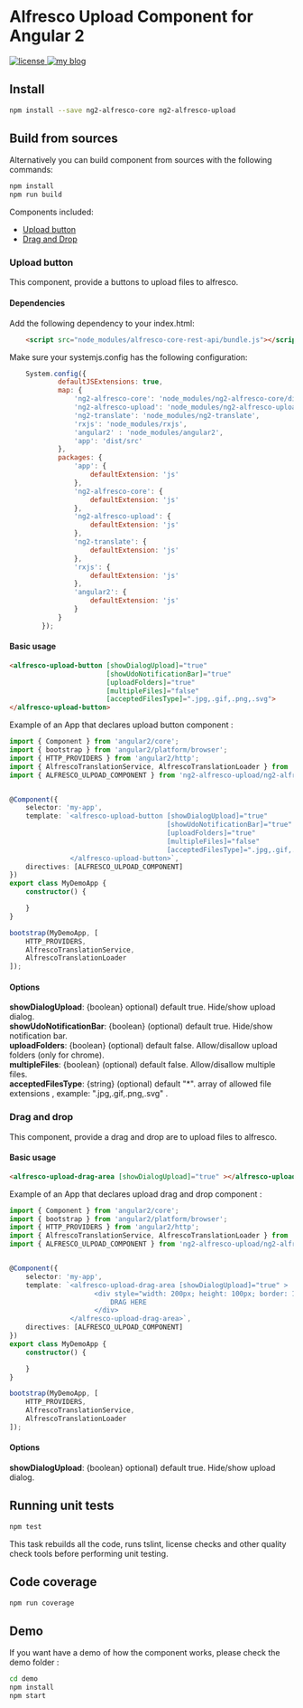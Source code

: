 # Alfresco Upload Component for Angular 2
<p>
  <a href='https://raw.githubusercontent.com/Alfresco/dev-platform-webcomponents/master/ng2-components/ng2-alfresco-upload/LICENSE'>
     <img src='https://img.shields.io/hexpm/l/plug.svg' alt='license' />
  </a>
  <a href='https://www.alfresco.com/'>
     <img src='https://img.shields.io/badge/style-component-green.svg?label=alfresco' alt='my blog' />
  </a>
</p>

## Install


```sh
npm install --save ng2-alfresco-core ng2-alfresco-upload
```


## Build from sources
Alternatively you can build component from sources with the following commands:


```sh
npm install
npm run build
```

Components included:

- [Upload button](#upload-button)
- [Drag and Drop](#drag-and-drop)

### Upload button
This component, provide a buttons to upload files to alfresco.

#### Dependencies

Add the following dependency to your index.html:

```html
    <script src="node_modules/alfresco-core-rest-api/bundle.js"></script>
```

Make sure your systemjs.config has the following configuration:

```javascript
    System.config({
            defaultJSExtensions: true,
            map: {
                'ng2-alfresco-core': 'node_modules/ng2-alfresco-core/dist',
                'ng2-alfresco-upload': 'node_modules/ng2-alfresco-upload/dist',
                'ng2-translate': 'node_modules/ng2-translate',
                'rxjs': 'node_modules/rxjs',
                'angular2' : 'node_modules/angular2',
                'app': 'dist/src'
            },
            packages: {
                'app': {
                    defaultExtension: 'js'
                },
                'ng2-alfresco-core': {
                    defaultExtension: 'js'
                },
                'ng2-alfresco-upload': {
                    defaultExtension: 'js'
                },
                'ng2-translate': {
                    defaultExtension: 'js'
                },
                'rxjs': {
                    defaultExtension: 'js'
                },
                'angular2': {
                    defaultExtension: 'js'
                }
            }
        });
```

#### Basic usage


```html
<alfresco-upload-button [showDialogUpload]="true"
                        [showUdoNotificationBar]="true"
                        [uploadFolders]="true"
                        [multipleFiles]="false"
                        [acceptedFilesType]=".jpg,.gif,.png,.svg">
</alfresco-upload-button>
```

Example of an App that declares upload button component :

```ts
import { Component } from 'angular2/core';
import { bootstrap } from 'angular2/platform/browser';
import { HTTP_PROVIDERS } from 'angular2/http';
import { AlfrescoTranslationService, AlfrescoTranslationLoader } from 'ng2-alfresco-core/services';
import { ALFRESCO_ULPOAD_COMPONENT } from 'ng2-alfresco-upload/ng2-alfresco-upload';


@Component({
    selector: 'my-app',
    template: `<alfresco-upload-button [showDialogUpload]="true"
                                       [showUdoNotificationBar]="true"
                                       [uploadFolders]="true"
                                       [multipleFiles]="false"
                                       [acceptedFilesType]=".jpg,.gif,.png,.svg">
               </alfresco-upload-button>`,
    directives: [ALFRESCO_ULPOAD_COMPONENT]
})
export class MyDemoApp {
    constructor() {

    }
}

bootstrap(MyDemoApp, [
    HTTP_PROVIDERS,
    AlfrescoTranslationService,
    AlfrescoTranslationLoader
]);
```
#### Options

**showDialogUpload**: {boolean} optional) default true. Hide/show upload dialog.<br />
**showUdoNotificationBar**: {boolean} (optional) default true. Hide/show notification bar.<br />
**uploadFolders**: {boolean} (optional) default false. Allow/disallow upload folders (only for chrome).<br />
**multipleFiles**: {boolean} (optional) default false. Allow/disallow multiple files.<br />
**acceptedFilesType**: {string} (optional) default "*". array of allowed file extensions , example: ".jpg,.gif,.png,.svg" .<br />

### Drag and drop
This component, provide a drag and drop are to upload files to alfresco.

#### Basic usage

```html
<alfresco-upload-drag-area [showDialogUpload]="true" ></alfresco-upload-drag-area>
```

Example of an App that declares upload drag and drop component :

```ts
import { Component } from 'angular2/core';
import { bootstrap } from 'angular2/platform/browser';
import { HTTP_PROVIDERS } from 'angular2/http';
import { AlfrescoTranslationService, AlfrescoTranslationLoader } from 'ng2-alfresco-core/services';
import { ALFRESCO_ULPOAD_COMPONENT } from 'ng2-alfresco-upload/ng2-alfresco-upload';


@Component({
    selector: 'my-app',
    template: `<alfresco-upload-drag-area [showDialogUpload]="true" >
                     <div style="width: 200px; height: 100px; border: 1px solid #888888">
                         DRAG HERE
                     </div>
               </alfresco-upload-drag-area>`,
    directives: [ALFRESCO_ULPOAD_COMPONENT]
})
export class MyDemoApp {
    constructor() {

    }
}

bootstrap(MyDemoApp, [
    HTTP_PROVIDERS,
    AlfrescoTranslationService,
    AlfrescoTranslationLoader
]);
```
#### Options

**showDialogUpload**: {boolean} optional) default true. Hide/show upload dialog.<br />

## Running unit tests

```sh
npm test
```

This task rebuilds all the code, runs tslint, license checks and other quality check tools 
before performing unit testing. 

## Code coverage

```sh
npm run coverage
```

## Demo

If you want have a demo of how the component works, please check the demo folder :

```sh
cd demo
npm install
npm start
```

